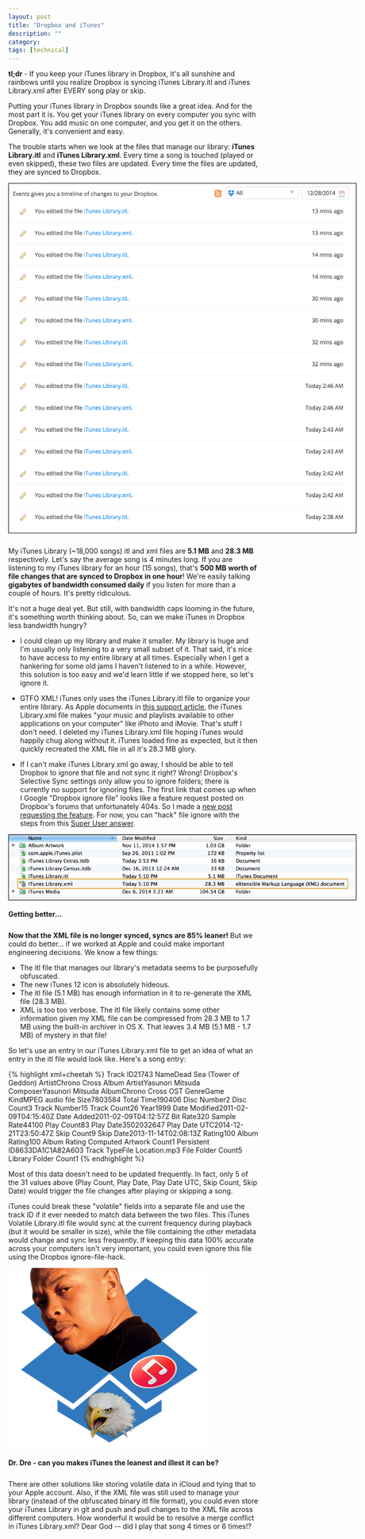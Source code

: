 ```yaml
---
layout: post
title: "Dropbox and iTunes"
description: ""
category: 
tags: [technical]
---
```


**tl;dr** - If you keep your iTunes library in Dropbox, it's all sunshine and rainbows until you realize Dropbox is syncing iTunes Library.itl and iTunes Library.xml after EVERY song play or skip. 

Putting your iTunes library in Dropbox sounds like a great idea. And for the most part it is. You get your iTunes library on every computer you sync with Dropbox. You add music on one computer, and you get it on the others. Generally, it's convenient and easy. 

The trouble starts when we look at the files that manage our library: **iTunes Library.itl** and **iTunes Library.xml**. Every time a song is touched (played or even skipped), these two files are updated. Every time the files are updated, they are synced to Dropbox. 

<div>
	<img class="rounded-corners" style="max-width: 700px; border: 1px solid #000000;" src="/assets/images/posts/2014-12-22/db_sync.png"/>
	<p class="caption-text" style="line-height: 1.5em;  margin-bottom: 24px;"><strong></strong></p>
</div>

My iTunes Library (~18,000 songs) itl and xml files are **5.1 MB** and **28.3 MB** respectively. Let's say the average song is 4 minutes long. If you are listening to my iTunes library for an hour (15 songs), that's **500 MB worth of file changes that are synced to Dropbox in one hour**! We're easily talking **gigabytes of bandwidth consumed daily** if you listen for more than a couple of hours. It's pretty ridiculous.

It's not a huge deal yet. But still, with bandwidth caps looming in the future, it's something worth thinking about. So, can we make iTunes in Dropbox less bandwidth hungry?

<!--break-->

* I could clean up my library and make it smaller. My library is huge and I'm usually only listening to a very small subset of it. That said, it's nice to have access to my entire library at all times. Especially when I get a hankering for some old jams I haven't listened to in a while. However, this solution is too easy and we'd learn little if we stopped here, so let's ignore it. 

* GTFO XML! iTunes only uses the iTunes Library.itl file to organize your entire library. As Apple documents in [this support article][1], the iTunes Library.xml file makes "your music and playlists available to other applications on your computer" like iPhoto and iMovie. That's stuff I don't need. I deleted my iTunes Library.xml file hoping iTunes would happily chug along without it. iTunes loaded fine as expected, but it then quickly recreated the XML file in all it's 28.3 MB glory. 

* If I can't make iTunes Library.xml go away, I should be able to tell Dropbox to ignore that file and not sync it right? Wrong! Dropbox's Selective Sync settings only allow you to ignore folders; there is currently no support for ignoring files. The first link that comes up when I Google "Dropbox ignore file" looks like a feature request posted on Dropbox's forums that unfortunately 404s. So I made a [new post requesting the feature][2]. For now, you can "hack" file ignore with the steps from this [Super User answer][3]. 

<div>
	<img class="rounded-corners" style="max-width: 700px; border: 1px solid #000000;" src="/assets/images/posts/2014-12-22/improvement.png"/>
	<p class="caption-text" style="line-height: 1.5em;  margin-bottom: 24px;"><strong>Getting better...</strong></p>
</div>

**Now that the XML file is no longer synced, syncs are 85% leaner!** But we could do better... if we worked at Apple and could make important engineering decisions. We know a few things:

* The itl file that manages our library's metadata seems to be purposefully obfuscated.
* The new iTunes 12 icon is absolutely hideous.
* The itl file (5.1 MB) has enough information in it to re-generate the XML file (28.3 MB).
* XML is too too verbose. The itl file likely contains some other information given my XML file can be compressed from 28.3 MB to 1.7 MB using the built-in archiver in OS X. That leaves 3.4 MB (5.1 MB - 1.7 MB) of mystery in that file!

So let's use an entry in our iTunes Library.xml file to get an idea of what an entry in the itl file would look like. Here's a song entry:

{% highlight xml+cheetah %}
<key>Track ID</key><integer>21743</integer>
<key>Name</key><string>Dead Sea (Tower of Geddon)</string>
<key>Artist</key><string>Chrono Cross</string>
<key>Album Artist</key><string>Yasunori Mitsuda</string>
<key>Composer</key><string>Yasunori Mitsuda</string>
<key>Album</key><string>Chrono Cross OST</string>
<key>Genre</key><string>Game</string>
<key>Kind</key><string>MPEG audio file</string>
<key>Size</key><integer>7803584</integer>
<key>Total Time</key><integer>190406</integer>
<key>Disc Number</key><integer>2</integer>
<key>Disc Count</key><integer>3</integer>
<key>Track Number</key><integer>15</integer>
<key>Track Count</key><integer>26</integer>
<key>Year</key><integer>1999</integer>
<key>Date Modified</key><date>2011-02-09T04:15:40Z</date>
<key>Date Added</key><date>2011-02-09T04:12:57Z</date>
<key>Bit Rate</key><integer>320</integer>
<key>Sample Rate</key><integer>44100</integer>
<key>Play Count</key><integer>83</integer>
<key>Play Date</key><integer>3502032647</integer>
<key>Play Date UTC</key><date>2014-12-21T23:50:47Z</date>
<key>Skip Count</key><integer>9</integer>
<key>Skip Date</key><date>2013-11-14T02:08:13Z</date>
<key>Rating</key><integer>100</integer>
<key>Album Rating</key><integer>100</integer>
<key>Album Rating Computed</key><true/>
<key>Artwork Count</key><integer>1</integer>
<key>Persistent ID</key><string>8633DA1C1A82A603</string>
<key>Track Type</key><string>File</string>
<key>Location</key><string><!---->.mp3</string>
<key>File Folder Count</key><integer>5</integer>
<key>Library Folder Count</key><integer>1</integer>
{% endhighlight %}

Most of this data doesn't need to be updated frequently. In fact, only 5 of the 31 values above (Play Count, Play Date, Play Date UTC, Skip Count, Skip Date) would trigger the file changes after playing or skipping a song.

iTunes could break these "volatile" fields into a separate file and use the track ID if it ever needed to match data between the two files. This iTunes Volatile Library.itl file would sync at the current frequency during playback (but it would be smaller in size), while the file containing the other metadata would change and sync less frequently. If keeping this data 100% accurate across your computers isn't very important, you could even ignore this file using the Dropbox ignore-file-hack.

<div>
	<img style="max-width: 400px; border: 0px solid #000000;" src="/assets/images/posts/2014-12-22/db_fresh.png"/>
	<p class="caption-text" style="line-height: 1.5em;  margin-bottom: 24px;"><strong>Dr. Dre - can you makes iTunes the leanest and illest it can be?</strong></p>
</div>

There are other solutions like storing volatile data in iCloud and tying that to your Apple account. Also, if the XML file was still used to manage your library (instead of the obfuscated binary itl file format), you could even store your iTunes Library in git and push and pull changes to the XML file across different computers. How wonderful it would be to resolve a merge conflict in iTunes Library.xml? Dear God -- did I play that song 4 times or 6 times!? 

[1]: http://support.apple.com/en-us/HT201610
[2]: https://www.dropboxforum.com/hc/communities/public/questions/201339089-Selective-sync-should-allow-us-to-ignore-specific-files-within-a-folder
[3]: http://superuser.com/a/757498
